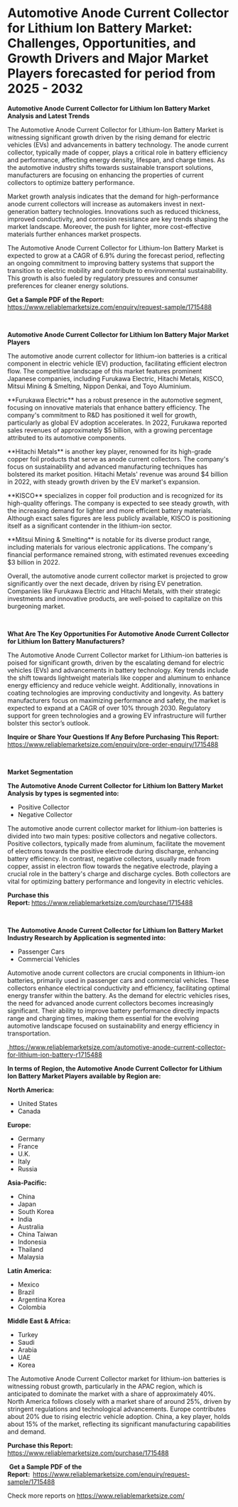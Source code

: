 <p><h1>Automotive Anode Current Collector for Lithium Ion Battery Market: Challenges, Opportunities, and Growth Drivers and Major Market Players forecasted for period from 2025 - 2032</h1></p><p><strong>Automotive Anode Current Collector for Lithium Ion Battery Market Analysis and Latest Trends</strong></p>
<p><p>The Automotive Anode Current Collector for Lithium-Ion Battery Market is witnessing significant growth driven by the rising demand for electric vehicles (EVs) and advancements in battery technology. The anode current collector, typically made of copper, plays a critical role in battery efficiency and performance, affecting energy density, lifespan, and charge times. As the automotive industry shifts towards sustainable transport solutions, manufacturers are focusing on enhancing the properties of current collectors to optimize battery performance.</p><p>Market growth analysis indicates that the demand for high-performance anode current collectors will increase as automakers invest in next-generation battery technologies. Innovations such as reduced thickness, improved conductivity, and corrosion resistance are key trends shaping the market landscape. Moreover, the push for lighter, more cost-effective materials further enhances market prospects. </p><p>The Automotive Anode Current Collector for Lithium-Ion Battery Market is expected to grow at a CAGR of 6.9% during the forecast period, reflecting an ongoing commitment to improving battery systems that support the transition to electric mobility and contribute to environmental sustainability. This growth is also fueled by regulatory pressures and consumer preferences for cleaner energy solutions.</p></p>
<p><strong>Get a Sample PDF of the Report:&nbsp;</strong> <a href="https://www.reliablemarketsize.com/enquiry/request-sample/1715488?utm_campaign=2995&utm_medium=2&utm_source=Github&utm_content=ia&utm_term=28032025&utm_id=automotive-anode-current-collector-for-lithium-ion-battery">https://www.reliablemarketsize.com/enquiry/request-sample/1715488</a></p>
<p>&nbsp;</p>
<p><strong>Automotive Anode Current Collector for Lithium Ion Battery Major Market Players</strong></p>
<p><p>The automotive anode current collector for lithium-ion batteries is a critical component in electric vehicle (EV) production, facilitating efficient electron flow. The competitive landscape of this market features prominent Japanese companies, including Furukawa Electric, Hitachi Metals, KISCO, Mitsui Mining & Smelting, Nippon Denkai, and Toyo Aluminium.</p><p>**Furukawa Electric** has a robust presence in the automotive segment, focusing on innovative materials that enhance battery efficiency. The company's commitment to R&D has positioned it well for growth, particularly as global EV adoption accelerates. In 2022, Furukawa reported sales revenues of approximately $5 billion, with a growing percentage attributed to its automotive components.</p><p>**Hitachi Metals** is another key player, renowned for its high-grade copper foil products that serve as anode current collectors. The company's focus on sustainability and advanced manufacturing techniques has bolstered its market position. Hitachi Metals' revenue was around $4 billion in 2022, with steady growth driven by the EV market's expansion.</p><p>**KISCO** specializes in copper foil production and is recognized for its high-quality offerings. The company is expected to see steady growth, with the increasing demand for lighter and more efficient battery materials. Although exact sales figures are less publicly available, KISCO is positioning itself as a significant contender in the lithium-ion sector.</p><p>**Mitsui Mining & Smelting** is notable for its diverse product range, including materials for various electronic applications. The company's financial performance remained strong, with estimated revenues exceeding $3 billion in 2022.</p><p>Overall, the automotive anode current collector market is projected to grow significantly over the next decade, driven by rising EV penetration. Companies like Furukawa Electric and Hitachi Metals, with their strategic investments and innovative products, are well-poised to capitalize on this burgeoning market.</p></p>
<p>&nbsp;</p>
<p><strong>What Are The Key Opportunities For Automotive Anode Current Collector for Lithium Ion Battery Manufacturers?</strong></p>
<p><p>The Automotive Anode Current Collector market for Lithium-ion batteries is poised for significant growth, driven by the escalating demand for electric vehicles (EVs) and advancements in battery technology. Key trends include the shift towards lightweight materials like copper and aluminum to enhance energy efficiency and reduce vehicle weight. Additionally, innovations in coating technologies are improving conductivity and longevity. As battery manufacturers focus on maximizing performance and safety, the market is expected to expand at a CAGR of over 10% through 2030. Regulatory support for green technologies and a growing EV infrastructure will further bolster this sector’s outlook.</p></p>
<p><strong>Inquire or Share Your Questions If Any Before Purchasing This Report:</strong> <a href="https://www.reliablemarketsize.com/enquiry/pre-order-enquiry/1715488?utm_campaign=2995&utm_medium=2&utm_source=Github&utm_content=ia&utm_term=28032025&utm_id=automotive-anode-current-collector-for-lithium-ion-battery">https://www.reliablemarketsize.com/enquiry/pre-order-enquiry/1715488</a></p>
<p>&nbsp;</p>
<p><strong>Market Segmentation</strong></p>
<p><strong>The Automotive Anode Current Collector for Lithium Ion Battery Market Analysis by types is segmented into:</strong></p>
<p><ul><li>Positive Collector</li><li>Negative Collector</li></ul></p>
<p><p>The automotive anode current collector market for lithium-ion batteries is divided into two main types: positive collectors and negative collectors. Positive collectors, typically made from aluminum, facilitate the movement of electrons towards the positive electrode during discharge, enhancing battery efficiency. In contrast, negative collectors, usually made from copper, assist in electron flow towards the negative electrode, playing a crucial role in the battery's charge and discharge cycles. Both collectors are vital for optimizing battery performance and longevity in electric vehicles.</p></p>
<p><strong>Purchase this Report:&nbsp;</strong><a href="https://www.reliablemarketsize.com/purchase/1715488?utm_campaign=2995&utm_medium=2&utm_source=Github&utm_content=ia&utm_term=28032025&utm_id=automotive-anode-current-collector-for-lithium-ion-battery">https://www.reliablemarketsize.com/purchase/1715488</a></p>
<p>&nbsp;</p>
<p><strong>The Automotive Anode Current Collector for Lithium Ion Battery Market Industry Research by Application is segmented into:</strong></p>
<p><ul><li>Passenger Cars</li><li>Commercial Vehicles</li></ul></p>
<p><p>Automotive anode current collectors are crucial components in lithium-ion batteries, primarily used in passenger cars and commercial vehicles. These collectors enhance electrical conductivity and efficiency, facilitating optimal energy transfer within the battery. As the demand for electric vehicles rises, the need for advanced anode current collectors becomes increasingly significant. Their ability to improve battery performance directly impacts range and charging times, making them essential for the evolving automotive landscape focused on sustainability and energy efficiency in transportation.</p></p>
<p><a href="https://www.reliablemarketsize.com/automotive-anode-current-collector-for-lithium-ion-battery-r1715488?utm_campaign=2995&utm_medium=2&utm_source=Github&utm_content=ia&utm_term=28032025&utm_id=automotive-anode-current-collector-for-lithium-ion-battery">&nbsp;https://www.reliablemarketsize.com/automotive-anode-current-collector-for-lithium-ion-battery-r1715488</a></p>
<p><strong>In terms of Region, the Automotive Anode Current Collector for Lithium Ion Battery Market Players available by Region are:</strong></p>
<p>
    <p> <strong> North America: </strong>
        <ul>
            <li>United States</li>
            <li>Canada</li>
        </ul>
        </p> 
    <p> <strong> Europe: </strong>
        <ul>
            <li>Germany</li>
            <li>France</li>
            <li>U.K.</li>
            <li>Italy</li>
            <li>Russia</li>
        </ul>
        </p> 
    <p> <strong> Asia-Pacific: </strong>
        <ul>
            <li>China</li>
            <li>Japan</li>
            <li>South Korea</li>
            <li>India</li>
            <li>Australia</li>
            <li>China Taiwan</li>
            <li>Indonesia</li>
            <li>Thailand</li>
            <li>Malaysia</li>
        </ul>
        </p> 
    <p> <strong> Latin America: </strong>
        <ul>
            <li>Mexico</li>
            <li>Brazil</li>
            <li>Argentina Korea</li>
            <li>Colombia</li>
        </ul>
        </p> 
    <p> <strong> Middle East & Africa: </strong>
        <ul>
            <li>Turkey</li>
            <li>Saudi</li>
            <li>Arabia</li>
            <li>UAE</li>
            <li>Korea</li>
        </ul>
    </p>
    </p>
<p><p>The Automotive Anode Current Collector market for lithium-ion batteries is witnessing robust growth, particularly in the APAC region, which is anticipated to dominate the market with a share of approximately 40%. North America follows closely with a market share of around 25%, driven by stringent regulations and technological advancements. Europe contributes about 20% due to rising electric vehicle adoption. China, a key player, holds about 15% of the market, reflecting its significant manufacturing capabilities and demand.</p></p>
<p><strong>Purchase this Report: </strong><a href="https://www.reliablemarketsize.com/purchase/1715488?utm_campaign=2995&utm_medium=2&utm_source=Github&utm_content=ia&utm_term=28032025&utm_id=automotive-anode-current-collector-for-lithium-ion-battery">https://www.reliablemarketsize.com/purchase/1715488</a></p>
<p>&nbsp;<strong>Get a Sample PDF of the Report:&nbsp;&nbsp;</strong><a href="https://www.reliablemarketsize.com/enquiry/request-sample/1715488?utm_campaign=2995&utm_medium=2&utm_source=Github&utm_content=ia&utm_term=28032025&utm_id=automotive-anode-current-collector-for-lithium-ion-battery">https://www.reliablemarketsize.com/enquiry/request-sample/1715488</a></p>
<p><strong></strong></p>
<p>Check more reports on <a href="https://www.reliablemarketsize.com/?utm_campaign=2995&utm_medium=2&utm_source=Github&utm_content=ia&utm_term=28032025&utm_id=automotive-anode-current-collector-for-lithium-ion-battery">https://www.reliablemarketsize.com/</a></p>